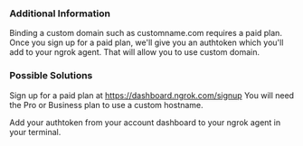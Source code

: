 
### Additional Information

Binding a custom domain such as customname.com requires a paid plan. Once you sign up for a paid plan, we'll give you an authtoken which you'll add to your ngrok agent. That will allow you to use custom domain.

### Possible Solutions

Sign up for a paid plan at https://dashboard.ngrok.com/signup You will need the Pro or Business plan to use a custom hostname.

Add your authtoken from your account dashboard to your ngrok agent in your terminal.
